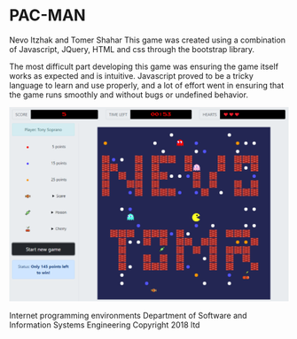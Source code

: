 # PAC-MAN

Nevo Itzhak and Tomer Shahar
This game was created using a combination of Javascript, JQuery, HTML and css through the bootstrap library.

The most difficult part developing this game was ensuring the game itself works as expected and is intuitive. Javascript proved to be a tricky language to learn and use properly, and a lot of effort went in ensuring that the game runs smoothly and without bugs or undefined behavior.

![the-game](https://github.com/nevoit/PAC-MAN/blob/master/images/intro.png?raw=true)

Internet programming environments 
Department of Software and Information Systems Engineering
Copyright 2018 ltd


